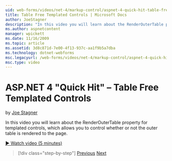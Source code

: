 ```yaml
---
uid: web-forms/videos/net-4/markup-control/aspnet-4-quick-hit-table-free-templated-controls
title: Table Free Templated Controls | Microsoft Docs
author: JoeStagner
description: "In this video you will learn about the RenderOuterTable property for templated controls, which allows you to control whether or not the outer table is render..."
ms.author: aspnetcontent
manager: wpickett
ms.date: 11/16/2009
ms.topic: article
ms.assetid: 3d8c871d-7e00-4f13-937c-aa1f9b5a7dba
ms.technology: dotnet-webforms
msc.legacyurl: /web-forms/videos/net-4/markup-control/aspnet-4-quick-hit-table-free-templated-controls
msc.type: video
---
```

ASP.NET 4 "Quick Hit" – Table Free Templated Controls
====================
by [Joe Stagner](https://github.com/JoeStagner)

In this video you will learn about the RenderOuterTable property for templated controls, which allows you to control whether or not the outer table is rendered to the page. 

[&#9654; Watch video (5 minutes)](https://channel9.msdn.com/Blogs/ASP-NET-Site-Videos/aspnet-4-quick-hit-table-free-templated-controls)

> [!div class="step-by-step"]
> [Previous](aspnet-4-quick-hit-new-rendering-option-for-check-box-lists-and-radio-button-lists.md)
> [Next](aspnet-4-quick-hit-tableless-menu-control.md)
